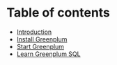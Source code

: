 # Table of contents

* [Introduction](README.md)
* [Install Greenplum](install-greenplum.md)
* [Start Greenplum](start-greenplum.md)
* [Learn Greenplum SQL](learn-greenplum-sql.md)

